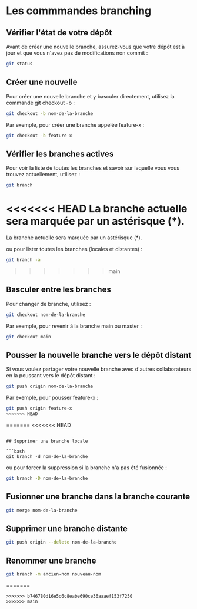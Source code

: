 # Les commmandes branching

## Vérifier l'état de votre dépôt

Avant de créer une nouvelle branche, assurez-vous que votre dépôt est à jour et que vous n'avez pas de modifications non commit :

```bash
git status
```

## Créer une nouvelle

Pour créer une nouvelle branche et y basculer directement, utilisez la commande git checkout -b :

```bash
git checkout -b nom-de-la-branche
```

Par exemple, pour créer une branche appelée feature-x :

```bash
git checkout -b feature-x
```

## Vérifier les branches actives

Pour voir la liste de toutes les branches et savoir sur laquelle vous vous trouvez actuellement, utilisez :

```bash
git branch
```

<<<<<<< HEAD
La branche actuelle sera marquée par un astérisque (*).
=======
La branche actuelle sera marquée par un astérisque (*).  

ou pour lister toutes les branches (locales et distantes) :

```bash
git branch -a
```
>>>>>>> main

## Basculer entre les branches

Pour changer de branche, utilisez :

```bash
git checkout nom-de-la-branche
```

Par exemple, pour revenir à la branche main ou master :

```bash
git checkout main
```

## Pousser la nouvelle branche vers le dépôt distant

Si vous voulez partager votre nouvelle branche avec d'autres collaborateurs en la poussant vers le dépôt distant :

```bash
git push origin nom-de-la-branche
```

Par exemple, pour pousser feature-x :

```bash
git push origin feature-x
<<<<<<< HEAD
```
=======
<<<<<<< HEAD
```

## Supprimer une branche locale

```bash
git branch -d nom-de-la-branche
```

ou pour forcer la suppression si la branche n'a pas été fusionnée :

```bash
git branch -D nom-de-la-branche
```

## Fusionner une branche dans la branche courante

```bash
git merge nom-de-la-branche
```

## Supprimer une branche distante

```bash
git push origin --delete nom-de-la-branche
```

## Renommer une branche

```bash
git branch -m ancien-nom nouveau-nom
```
=======
```
>>>>>>> b746780d16e5d6c8eabe690ce36aaaef153f7250
>>>>>>> main
